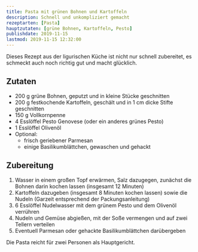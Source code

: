 ```yaml
---
title: Pasta mit grünen Bohnen und Kartoffeln
description: Schnell und unkompliziert gemacht
rezeptarten: [Pasta]
hauptzutaten: [grüne Bohnen, Kartoffeln, Pesto]
publishdate: 2019-11-15
lastmod: 2019-11-15 12:32:00
---
```


Dieses Rezept aus der ligurischen Küche ist nicht nur schnell zubereitet, es schmeckt auch noch richtig gut und macht glücklich.


## Zutaten

- 200 g grüne Bohnen, geputzt und in kleine Stücke geschnitten
- 200 g festkochende Kartoffeln, geschält und in 1 cm dicke Stifte geschnitten
- 150 g Vollkornpenne
- 4 Esslöffel Pesto Genovese (oder ein anderes grünes Pesto)
- 1 Esslöffel Olivenöl
- Optional:
  - frisch geriebener Parmesan
  - einige Basilikumblättchen, gewaschen und gehackt


## Zubereitung

1. Wasser in einem großen Topf erwärmen, Salz dazugegen, zunächst die Bohnen darin kochen lassen (insgesamt 12 Minuten)
2. Kartoffeln dazugeben (insgesamt 8 Minuten kochen lassen) sowie die Nudeln (Garzeit entsprechend der Packungsanleitung)
3. 6 Esslöffel Nudelwasser mit dem grünem Pesto und dem Olivenöl verrühren
4. Nudeln und Gemüse abgießen, mit der Soße vermengen und auf zwei Tellern verteilen
5. Eventuell Parmesan oder gehackte Basilikumblättchen darübergeben


Die Pasta reicht für zwei Personen als Hauptgericht.
